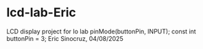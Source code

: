 # lcd-lab-Eric
LCD display project for Io lab
pinMode(buttonPin, INPUT);
const int buttonPin = 3;
Eric Sinocruz, 04/08/2025



